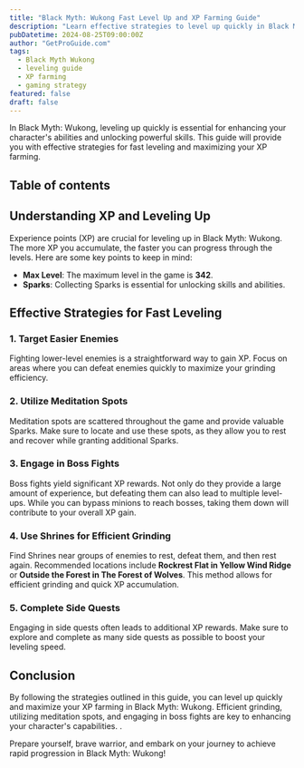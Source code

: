 ```yaml
---
title: "Black Myth: Wukong Fast Level Up and XP Farming Guide"
description: "Learn effective strategies to level up quickly in Black Myth: Wukong and maximize your XP farming for character progression."
pubDatetime: 2024-08-25T09:00:00Z
author: "GetProGuide.com"
tags:
  - Black Myth Wukong
  - leveling guide
  - XP farming
  - gaming strategy
featured: false
draft: false
---
```


In Black Myth: Wukong, leveling up quickly is essential for enhancing your character's abilities and unlocking powerful skills. This guide will provide you with effective strategies for fast leveling and maximizing your XP farming.

## Table of contents

## Understanding XP and Leveling Up

Experience points (XP) are crucial for leveling up in Black Myth: Wukong. The more XP you accumulate, the faster you can progress through the levels. Here are some key points to keep in mind:

- **Max Level**: The maximum level in the game is **342**.
- **Sparks**: Collecting Sparks is essential for unlocking skills and abilities.

## Effective Strategies for Fast Leveling

### 1. Target Easier Enemies

Fighting lower-level enemies is a straightforward way to gain XP. Focus on areas where you can defeat enemies quickly to maximize your grinding efficiency. 

### 2. Utilize Meditation Spots

Meditation spots are scattered throughout the game and provide valuable Sparks. Make sure to locate and use these spots, as they allow you to rest and recover while granting additional Sparks.

### 3. Engage in Boss Fights

Boss fights yield significant XP rewards. Not only do they provide a large amount of experience, but defeating them can also lead to multiple level-ups. While you can bypass minions to reach bosses, taking them down will contribute to your overall XP gain.

### 4. Use Shrines for Efficient Grinding

Find Shrines near groups of enemies to rest, defeat them, and then rest again. Recommended locations include **Rockrest Flat in Yellow Wind Ridge** or **Outside the Forest in The Forest of Wolves**. This method allows for efficient grinding and quick XP accumulation.

### 5. Complete Side Quests

Engaging in side quests often leads to additional XP rewards. Make sure to explore and complete as many side quests as possible to boost your leveling speed.

## Conclusion

By following the strategies outlined in this guide, you can level up quickly and maximize your XP farming in Black Myth: Wukong. Efficient grinding, utilizing meditation spots, and engaging in boss fights are key to enhancing your character's capabilities.
.

Prepare yourself, brave warrior, and embark on your journey to achieve rapid progression in Black Myth: Wukong!